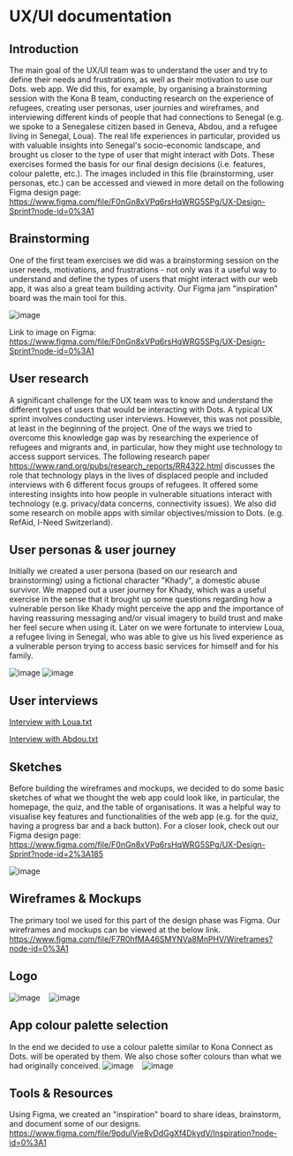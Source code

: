 # UX/UI documentation

## Introduction
The main goal of the UX/UI team was to understand the user and try to define their needs and frustrations, as well as their motivation to use our Dots. web app. We did this, for example, by organising a brainstorming session with the Kona B team, conducting research on the experience of refugees, creating user personas, user journies and wireframes, and interviewing different kinds of people that had connections to Senegal (e.g. we spoke to a Senegalese citizen based in Geneva, Abdou, and a refugee living in Senegal, Loua). The real life experiences in particular, provided us with valuable insights into Senegal's socio-economic landscape, and brought us closer to the type of user that might interact with Dots. These exercises formed the basis for our final design decisions (i.e. features, colour palette, etc.). The images included in this file (brainstorming, user personas, etc.) can be accessed and viewed in more detail on the following Figma design page: 
https://www.figma.com/file/F0nGn8xVPq6rsHqWRG5SPg/UX-Design-Sprint?node-id=0%3A1
## Brainstorming
One of the first team exercises we did was a brainstorming session on the user needs, motivations, and frustrations - not only was it a useful way to understand and define the types of users that might interact with our web app, it was also a great team building activity. Our Figma jam "inspiration" board was the main tool for this.

![image](https://user-images.githubusercontent.com/91188889/143376404-e30f5e24-c644-48e1-b52e-976023963fc2.png)

Link to image on Figma: https://www.figma.com/file/F0nGn8xVPq6rsHqWRG5SPg/UX-Design-Sprint?node-id=0%3A1
## User research
A significant challenge for the UX team was to know and understand the different types of users that would be interacting with Dots. A typical UX sprint involves conducting user interviews. However, this was not possible, at least in the beginning of the project. One of the ways we tried to overcome this knowledge gap was by researching the experience of refugees and migrants and, in particular, how they might use technology to access support services. The following research paper https://www.rand.org/pubs/research_reports/RR4322.html discusses the role that technology plays in the lives of displaced people and included interviews with 6 different focus groups of refugees. It offered some interesting insights into how people in vulnerable situations interact with technology (e.g. privacy/data concerns, connectivity issues). We also did some research on mobile apps with similar objectives/mission to Dots. (e.g. RefAid, I-Need Switzerland). 
## User personas & user journey
Initially we created a user persona (based on our research and brainstorming) using a fictional character "Khady", a domestic abuse survivor. We mapped out a user journey for Khady, which was a useful exercise in the sense that it brought up some questions regarding how a vulnerable person like Khady might perceive the app and the importance of having reassuring messaging and/or visual imagery to build trust and make her feel secure when using it. Later on we were fortunate to interview Loua, a refugee living in Senegal, who was able to give us his lived experience as a vulnerable person trying to access basic services for himself and for his family. 

![image](https://user-images.githubusercontent.com/91188889/143379272-60c6a742-0dde-49f5-9ca5-5f6de72cae0a.png)
![image](https://user-images.githubusercontent.com/91188889/143461971-c495cb63-4ef4-46c9-9ef0-794befcac124.png)
## User interviews 
[Interview with Loua.txt](https://github.com/WomenPlusPlus/deploy-impact-21-kona-b/files/7603716/Interview.with.Loua.txt)

[Interview with Abdou.txt](https://github.com/WomenPlusPlus/deploy-impact-21-kona-b/files/7602281/Interview.with.Abdou.txt)
## Sketches
Before building the wireframes and mockups, we decided to do some basic sketches of what we thought the web app could look like, in particular, the homepage, the quiz, and the table of organisations. It was a helpful way to visualise key features and functionalities of the web app (e.g. for the quiz, having a progress bar and a back button). For a closer look, check out our Figma design page: https://www.figma.com/file/F0nGn8xVPq6rsHqWRG5SPg/UX-Design-Sprint?node-id=2%3A185

![image](https://user-images.githubusercontent.com/91188889/143379597-92949ffa-03a9-4f21-99be-40c372db08ca.png)
## Wireframes & Mockups
The primary tool we used for this part of the design phase was Figma. Our wireframes and mockups can be viewed at the below link.
https://www.figma.com/file/F7R0hfMA46SMYNVa8MnPHV/Wireframes?node-id=0%3A1
## Logo

![image](https://user-images.githubusercontent.com/91188889/143408065-2b732cc7-e3c0-42fd-8d7d-7e8f5cd5ca6f.png) &nbsp;&nbsp; ![image](https://user-images.githubusercontent.com/91188889/143424073-e174c93f-1b0b-470c-8758-c3a815afba16.png)

## App colour palette selection
In the end we decided to use a colour palette similar to Kona Connect as Dots. will be operated by them. We also chose softer colours than what we had originally conceived. 
![image](https://user-images.githubusercontent.com/91188889/143414817-582a1cc5-7e37-4a74-bb09-e7114b68f63b.png) &nbsp;&nbsp; ![image](https://user-images.githubusercontent.com/91188889/143467135-f778f985-5f15-410d-9352-a1df9c204ce8.png)
## Tools & Resources
Using Figma, we created an "inspiration" board to share ideas, brainstorm, and document some of our designs.
https://www.figma.com/file/9pduIVje8vDdGgXf4DkydV/Inspiration?node-id=0%3A1

